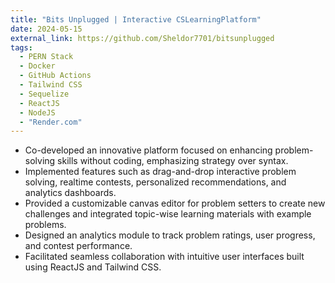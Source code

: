 ```yaml
---
title: "Bits Unplugged | Interactive CSLearningPlatform"
date: 2024-05-15
external_link: https://github.com/Sheldor7701/bitsunplugged
tags:
  - PERN Stack
  - Docker
  - GitHub Actions
  - Tailwind CSS
  - Sequelize
  - ReactJS
  - NodeJS
  - "Render.com"
---
```


- Co-developed an innovative platform focused on enhancing problem-solving skills without coding, emphasizing strategy over syntax.  
- Implemented features such as drag-and-drop interactive problem solving, realtime contests, personalized recommendations, and analytics dashboards.  
- Provided a customizable canvas editor for problem setters to create new challenges and integrated topic-wise learning materials with example problems.  
- Designed an analytics module to track problem ratings, user progress, and contest performance.  
- Facilitated seamless collaboration with intuitive user interfaces built using ReactJS and Tailwind CSS.  

<!--more-->
